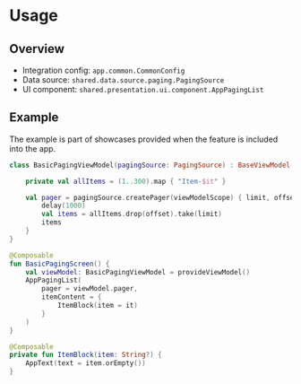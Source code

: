 # Usage

## Overview

- Integration config: `app.common.CommonConfig`
- Data source: `shared.data.source.paging.PagingSource`
- UI component: `shared.presentation.ui.component.AppPagingList`

## Example

The example is part of showcases provided when the feature is included into the app.

```kotlin
class BasicPagingViewModel(pagingSource: PagingSource) : BaseViewModel() {

    private val allItems = (1..300).map { "Item-$it" }

    val pager = pagingSource.createPager(viewModelScope) { limit, offset ->
        delay(1000)
        val items = allItems.drop(offset).take(limit)
        items
    }
}

@Composable
fun BasicPagingScreen() {
    val viewModel: BasicPagingViewModel = provideViewModel()
    AppPagingList(
        pager = viewModel.pager,
        itemContent = {
            ItemBlock(item = it)
        }
    )
}

@Composable
private fun ItemBlock(item: String?) {
    AppText(text = item.orEmpty())
}
```
